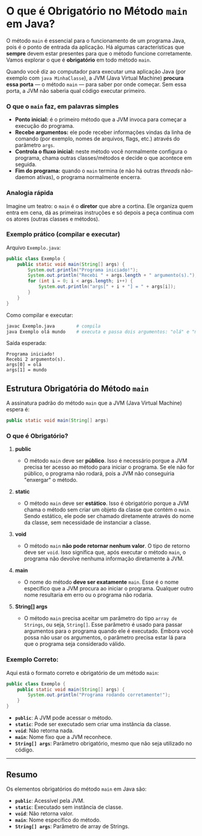 # O que é Obrigatório no Método `main` em Java?

O método `main` é essencial para o funcionamento de um programa Java, pois é o ponto de entrada da aplicação. Há algumas características que **sempre** devem estar presentes para que o método funcione corretamente. Vamos explorar o que é **obrigatório** em todo método `main`.

Quando você diz ao computador para executar uma aplicação Java (por exemplo com `java MinhaClasse`), a JVM (Java Virtual Machine) **procura essa porta** — o método `main` — para saber por onde começar. Sem essa porta, a JVM não saberia qual código executar primeiro.

### O que o `main` faz, em palavras simples

* **Ponto inicial:** é o primeiro método que a JVM invoca para começar a execução do programa.
* **Recebe argumentos:** ele pode receber informações vindas da linha de comando (por exemplo, nomes de arquivos, flags, etc.) através do parâmetro `args`.
* **Controla o fluxo inicial:** neste método você normalmente configura o programa, chama outras classes/métodos e decide o que acontece em seguida.
* **Fim do programa:** quando o `main` termina (e não há outras *threads* não-daemon ativas), o programa normalmente encerra.

### Analogia rápida

Imagine um teatro: o `main` é o **diretor** que abre a cortina. Ele organiza quem entra em cena, dá as primeiras instruções e só depois a peça continua com os atores (outras classes e métodos).

### Exemplo prático (compilar e executar)

Arquivo `Exemplo.java`:

```java
public class Exemplo {
    public static void main(String[] args) {
        System.out.println("Programa iniciado!");
        System.out.println("Recebi " + args.length + " argumento(s).");
        for (int i = 0; i < args.length; i++) {
            System.out.println("args[" + i + "] = " + args[i]);
        }
    }
}
```

Como compilar e executar:

```bash
javac Exemplo.java        # compila
java Exemplo olá mundo    # executa e passa dois argumentos: "olá" e "mundo"
```

Saída esperada:

```
Programa iniciado!
Recebi 2 argumento(s).
args[0] = olá
args[1] = mundo
```

## Estrutura Obrigatória do Método `main`

A assinatura padrão do método `main` que a JVM (Java Virtual Machine) espera é:

```java
public static void main(String[] args)
```

### O que é Obrigatório?

1. **public**
   - O método `main` deve ser **público**. Isso é necessário porque a JVM precisa ter acesso ao método para iniciar o programa. Se ele não for público, o programa não rodará, pois a JVM não conseguiria "enxergar" o método.

2. **static**
   - O método `main` deve ser **estático**. Isso é obrigatório porque a JVM chama o método sem criar um objeto da classe que contém o `main`. Sendo estático, ele pode ser chamado diretamente através do nome da classe, sem necessidade de instanciar a classe.

3. **void**
   - O método `main` **não pode retornar nenhum valor**. O tipo de retorno deve ser `void`. Isso significa que, após executar o método `main`, o programa não devolve nenhuma informação diretamente à JVM.

4. **main**
   - O nome do método **deve ser exatamente** `main`. Esse é o nome específico que a JVM procura ao iniciar o programa. Qualquer outro nome resultaria em erro ou o programa não rodaria.

5. **String[] args**
   - O método `main` precisa aceitar um parâmetro do tipo `array de Strings`, ou seja, `String[]`. Esse parâmetro é usado para passar argumentos para o programa quando ele é executado. Embora você possa não usar os argumentos, o parâmetro precisa estar lá para que o programa seja considerado válido.

### Exemplo Correto:

Aqui está o formato correto e obrigatório de um método `main`:

```java
public class Exemplo {
    public static void main(String[] args) {
        System.out.println("Programa rodando corretamente!");
    }
}
```

- **`public`**: A JVM pode acessar o método.
- **`static`**: Pode ser executado sem criar uma instância da classe.
- **`void`**: Não retorna nada.
- **`main`**: Nome fixo que a JVM reconhece.
- **`String[] args`**: Parâmetro obrigatório, mesmo que não seja utilizado no código.

---

## Resumo

Os elementos obrigatórios do método `main` em Java são:
- **`public`**: Acessível pela JVM.
- **`static`**: Executado sem instância de classe.
- **`void`**: Não retorna valor.
- **`main`**: Nome específico do método.
- **`String[] args`**: Parâmetro de array de Strings.
